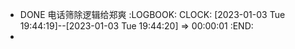 - DONE 电话筛除逻辑给郑爽
  :LOGBOOK:
  CLOCK: [2023-01-03 Tue 19:44:19]--[2023-01-03 Tue 19:44:20] =>  00:00:01
  :END:
-